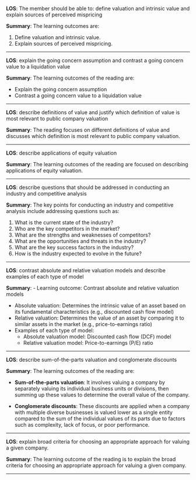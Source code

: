  **LOS**: The member should be able to: define valuation and intrinsic value and explain sources of perceived mispricing 
 
 **Summary**: The learning outcomes are:
1. Define valuation and intrinsic value.
2. Explain sources of perceived mispricing.  

 _________ 
 **LOS**:  explain the going concern assumption and contrast a going concern value to a liquidation value 
 
 **Summary**: The learning outcomes of the reading are:

- Explain the going concern assumption
- Contrast a going concern value to a liquidation value  

 _________ 
 **LOS**:  describe definitions of value and justify which definition of value is most relevant to public company valuation 
 
 **Summary**: The reading focuses on different definitions of value and discusses which definition is most relevant to public company valuation.  

 _________ 
 **LOS**:  describe applications of equity valuation 
 
 **Summary**: The learning outcomes of the reading are focused on describing applications of equity valuation.  

 _________ 
 **LOS**:  describe questions that should be addressed in conducting an industry and competitive analysis 
 
 **Summary**: The key points for conducting an industry and competitive analysis include addressing questions such as:

1. What is the current state of the industry?
2. Who are the key competitors in the market?
3. What are the strengths and weaknesses of competitors?
4. What are the opportunities and threats in the industry?
5. What are the key success factors in the industry?
6. How is the industry expected to evolve in the future?  

 _________ 
 **LOS**:  contrast absolute and relative valuation models and describe examples of each type of model 
 
 **Summary**: - Learning outcome: Contrast absolute and relative valuation models
- Absolute valuation: Determines the intrinsic value of an asset based on its fundamental characteristics (e.g., discounted cash flow model)
- Relative valuation: Determines the value of an asset by comparing it to similar assets in the market (e.g., price-to-earnings ratio)
- Examples of each type of model:
  - Absolute valuation model: Discounted cash flow (DCF) model
  - Relative valuation model: Price-to-earnings (P/E) ratio  

 _________ 
 **LOS**:  describe sum-of-the-parts valuation and conglomerate discounts 
 
 **Summary**: The learning outcomes of the reading are:

- **Sum-of-the-parts valuation**: It involves valuing a company by separately valuing its individual business units or divisions, then summing up these values to determine the overall value of the company.

- **Conglomerate discounts**: These discounts are applied when a company with multiple diverse businesses is valued lower as a single entity compared to the sum of the individual values of its parts due to factors such as complexity, lack of focus, or poor performance.  

 _________ 
 **LOS**:  explain broad criteria for choosing an appropriate approach for valuing a given company. 
 
 **Summary**: The learning outcome of the reading is to explain the broad criteria for choosing an appropriate approach for valuing a given company.  

 _________ 
